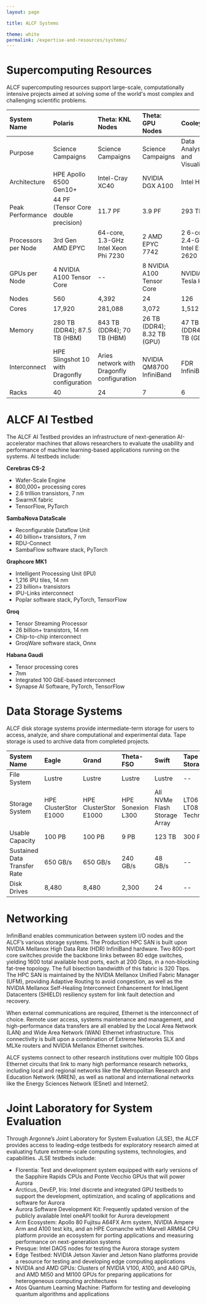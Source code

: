 ```yaml
---
layout: page

title: ALCF Systems

theme: white
permalink: /expertise-and-resources/systems/
---
```

# Supercomputing Resources

ALCF supercomputing resources support large-scale, computationally intensive projects aimed at solving some of the world's most complex and challenging scientific problems.

| System Name     | Polaris       | Theta: KNL Nodes   | Theta: GPU Nodes   | Cooley   |
| :---------- | :---------- | :-------------- | :-------------- | :-------------- |
| Purpose    | Science Campaigns    | Science Campaigns       | Science Campaigns       |  Data Analysis and Visualization
| Architecture    | HPE Apollo 6500 Gen10+   | Intel-Cray XC40        | NVIDIA DGX A100        |  Intel Haswell
| Peak Performance    | 44 PF (Tensor Core double precision)    | 11.7 PF       | 3.9 PF        |  293 TF
| Processors per Node   | 3rd Gen AMD EPYC   | 64-core, 1.3-GHz Intel Xeon Phi 7230      | 2 AMD EPYC 7742        |  2 6-core, 2.4-GHz Intel E5–2620
| GPUs per Node    | 4 NVIDIA A100 Tensor Core   | --     | 8 NVIDIA A100 Tensor Core        |  NVIDIA Tesla K80
| Nodes   | 560    | 4,392      | 24        |  126
| Cores   | 17,920    | 281,088       | 3,072        |  1,512
| Memory    | 280 TB (DDR4); 87.5 TB (HBM)    | 843 TB (DDR4); 70 TB (HBM)       | 26 TB (DDR4); 8.32 TB (GPU)      |  47 TB (DDR4); 3 TB (GDDR5)
| Interconnect    | HPE Slingshot 10 with Dragonfly configuration    | Aries network with Dragonfly configuration      | NVIDIA QM8700 InfiniBand       |  FDR InfiniBand
| Racks    | 40    | 24       | 7     |  6


# ALCF AI Testbed

The ALCF AI Testbed provides an infrastructure of next-generation AI-accelerator machines that allows researchers to evaluate the usability and performance of machine learning-based applications running on the systems. AI testbeds include:

**Cerebras CS-2**
- Wafer-Scale Engine
- 800,000+ processing cores
- 2.6 trillion transistors, 7 nm
- SwarmX fabric
- TensorFlow, PyTorch

**SambaNova DataScale**
- Reconfigurable Dataflow Unit
- 40 billion+ transistors, 7 nm
- RDU-Connect
- SambaFlow software stack, PyTorch

**Graphcore MK1**
- Intelligent Processing Unit (IPU)
- 1,216 IPU tiles, 14 nm
- 23 billion+ transistors
- IPU-Links interconnect
- Poplar software stack, PyTorch, TensorFlow

**Groq**
- Tensor Streaming Processor
- 26 billion+ transistors, 14 nm
- Chip-to-chip interconnect
- GroqWare software stack, Onnx

**Habana Gaudi**
- Tensor processing cores
- 7nm
- Integrated 100 GbE-based interconnect
- Synapse AI Software, PyTorch, TensorFlow



# Data Storage Systems

ALCF disk storage systems provide intermediate-term storage for users to access, analyze, and share computational and experimental data. Tape storage is used to archive data from completed projects.

| System Name     | Eagle       | Grand   | Theta-FSO  | Swift   | Tape Storage
| :---------- | :---------- | :-------------- | :-------------- | :-------------- | :-------------- |
| File System    | Lustre   | Lustre       | Lustre       |  Lustre   |  -- 
| Storage System   | HPE ClusterStor E1000   | HPE ClusterStor E1000       | HPE Sonexion L300        |  All NVMe Flash Storage Array  | LT06 and LT08 Tape Technology
| Usable Capacity   | 100 PB   | 100 PB      | 9 PB      |  123 TB  | 300 PB
| Sustained Data Transfer Rate   | 650 GB/s   | 650 GB/s      | 240 GB/s       |  48 GB/s  | --
| Disk Drives   | 8,480   | 8,480       | 2,300       |  24  | --


# Networking

InfiniBand enables communication between system I/O nodes and the ALCF’s various storage systems. The Production HPC SAN is built upon NVIDIA Mellanox High Data Rate (HDR) InfiniBand hardware. Two 800-port core switches provide the backbone links between 80 edge switches, yielding 1600 total available host ports, each at 200 Gbps, in a non-blocking fat-tree topology. The full bisection bandwidth of this fabric is 320 Tbps. The HPC SAN is maintained by the NVIDIA Mellanox Unified Fabric Manager (UFM), providing Adaptive Routing to avoid congestion, as well as the NVIDIA Mellanox Self-Healing Interconnect Enhancement for InteLligent Datacenters (SHIELD) resiliency system for link fault detection and recovery.

When external communications are required, Ethernet is the interconnect of choice. Remote user access, systems maintenance and management, and high-performance data transfers are all enabled by the Local Area Network (LAN) and Wide Area Network (WAN) Ethernet infrastructure. This connectivity is built upon a combination of Extreme Networks SLX and MLXe routers and NVIDIA Mellanox Ethernet switches.

ALCF systems connect to other research institutions over multiple 100 Gbps Ethernet circuits that link to many high performance research networks, including local and regional networks like the Metropolitan Research and Education Network (MREN), as well as national and international networks like the Energy Sciences Network (ESnet) and Internet2.
 

 
# Joint Laboratory for System Evaluation
 
Through Argonne’s Joint Laboratory for System Evaluation (JLSE), the ALCF provides access to leading-edge testbeds for exploratory research aimed at evaluating future
extreme-scale computing systems, technologies, and capabilities. JLSE testbeds include:

- Florentia: Test and development system equipped with early versions of the Sapphire Rapids CPUs and Ponte Vecchio GPUs that will power Aurora
- Arcticus, DevEP, Iris: Intel discrete and integrated GPU testbeds to support the development, optimization, and scaling of applications and software for Aurora
- Aurora Software Development Kit: Frequently updated version of the publicly available Intel oneAPI toolkit for Aurora development
- Arm Ecosystem: Apollo 80 Fujitsu A64FX Arm system, NVIDIA Ampere Arm and A100 test kits, and an HPE Comanche with Marvell ARM64 CPU platform provide an ecosystem for porting applications and measuring performance on next-generation systems
- Presque: Intel DAOS nodes for testing the Aurora storage system
- Edge Testbed: NVIDIA Jetson Xavier and Jetson Nano platforms provide a resource for testing and developing edge computing applications
- NVIDIA and AMD GPUs: Clusters of NVIDIA V100, A100, and A40 GPUs, and AMD MI50 and MI100 GPUs for preparing applications for heterogeneous computing architectures
- Atos Quantum Learning Machine: Platform for testing and developing quantum algorithms and applications
 




